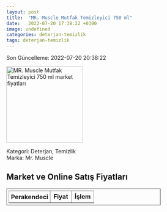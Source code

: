 ```yaml
---
layout: post
title:  "MR. Muscle Mutfak Temizleyici 750 ml"
date:   2022-07-20 17:38:22 +0300
image: undefined
categories: deterjan-temizlik
tags: deterjan-temizlik
---
```


Son Güncelleme: 2022-07-20 20:38:22

<img src="undefined" width="200" alt="MR. Muscle Mutfak Temizleyici 750 ml market fiyatları" />

Kategori: Deterjan, Temizlik
<br />
Marka: Mr. Muscle

<h2>Market ve Online Satış Fiyatları</h2>

<table border="1" style="padding: 5px;width:80%;">
  <tr>
    <td style="padding: 5px;"><strong>Perakendeci</strong></td>
    <td><strong>Fiyat</strong></td>
    <td><strong>İşlem</strong></td>
  </tr>
  
</table>
